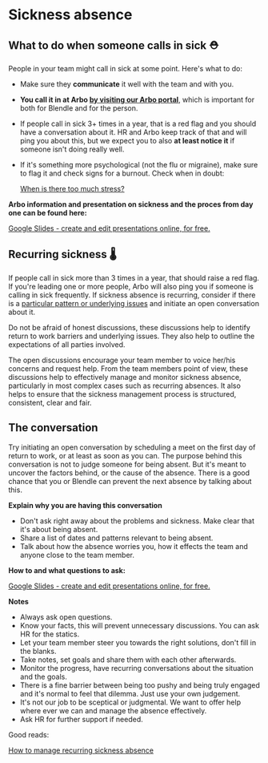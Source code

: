 # Sickness absence

## What to do when someone calls in sick **⛑**

People in your team might call in sick at some point. Here's what to do:

- Make sure they **communicate** it well with the team and with you.
- **You call it in at Arbo [by visiting our Arbo portal](https://ja-groep.dossiermanager.nl/)**, which is important for both for Blendle and for the person.
- If people call in sick 3+ times in a year, that is a red flag and you should have a conversation about it. HR and Arbo keep track of that and will ping you about this, but we expect you to also **at least notice it** if someone isn't doing really well.
- If it's something more psychological (not the flu or migraine), make sure to flag it and check signs for a burnout. Check when in doubt:
    
    [When is there too much stress?](Sickness%20absence%202a1d61a941c940068ecbb1e4521a90b2/When%20is%20there%20too%20much%20stress%20a4f312be82cd46d8a8660be180f29fb8.md)
    

**Arbo information and presentation on sickness and the proces from day one can be found here:** 

[Google Slides - create and edit presentations online, for free.](https://docs.google.com/presentation/d/11TAG83sZkoXBBGi8pIOVTnYq0fyR5SkzuQUDZN4bQUk/edit?usp=sharing)

## **Recurring sickness 🌡**

If people call in sick more than 3 times in a year, that should raise a red flag. If you're leading one or more people, Arbo will also ping you if someone is calling in sick frequently. If sickness absence is recurring, consider if there is a [particular pattern or underlying issues](https://smallbusiness.co.uk/a-stepbystep-guideto-managing-repeated-employee-absence-2461572/) and initiate an open conversation about it.

Do not be afraid of honest discussions, these discussions help to identify return to work barriers and underlying issues. They also help to outline the expectations of all parties involved.

The open discussions encourage your team member to voice her/his concerns and request help. From the team members point of view, these discussions help to effectively manage and monitor sickness absence, particularly in most complex cases such as recurring absences. It also helps to ensure that the sickness management process is structured, consistent, clear and fair.

## **The conversation**

Try initiating an open conversation by scheduling a meet on the first day of return to work, or at least as soon as you can. The purpose behind this conversation is not to judge someone for being absent. But it's meant to uncover the factors behind, or the cause of the absence. There is a good chance that you or Blendle can prevent the next absence by talking about this.

**Explain why you are having this conversation**

- Don't ask right away about the problems and sickness. Make clear that it's about being absent.
- Share a list of dates and patterns relevant to being absent.
- Talk about how the absence worries you, how it effects the team and anyone close to the team member.

**How to and what questions to ask:**

[Google Slides - create and edit presentations online, for free.](https://docs.google.com/presentation/d/11TAG83sZkoXBBGi8pIOVTnYq0fyR5SkzuQUDZN4bQUk/edit#slide=id.p17)

**Notes**

- Always ask open questions.
- Know your facts, this will prevent unnecessary discussions. You can ask HR for the statics.
- Let your team member steer you towards the right solutions, don't fill in the blanks.
- Take notes, set goals and share them with each other afterwards.
- Monitor the progress, have recurring conversations about the situation and the goals.
- There is a fine barrier between being too pushy and being truly engaged and it's normal to feel that dilemma. Just use your own judgement.
- It's not our job to be sceptical or judgmental. We want to offer help where ever we can and manage the absence effectively.
- Ask HR for further support if needed.

Good reads:

[How to manage recurring sickness absence](http://www.hrmagazine.co.uk/article-details/how-to-manage-recurring-sickness-absence)

[](https://smallbusiness.co.uk/a-stepbystep-guideto-managing-repeated-employee-absence-2461572/)